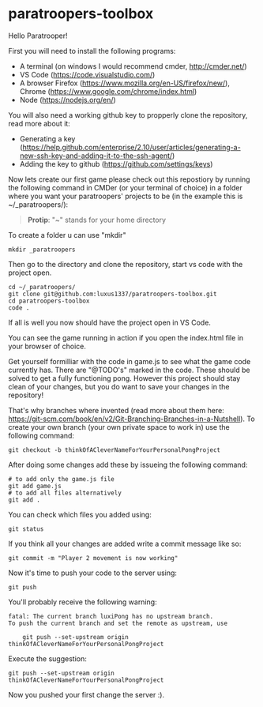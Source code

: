 # paratroopers-toolbox
Hello Paratrooper!

First you will need to install the following programs:
* A terminal (on windows I would recommend cmder, http://cmder.net/)
* VS Code (https://code.visualstudio.com/)
* A browser Firefox (https://www.mozilla.org/en-US/firefox/new/), Chrome (https://www.google.com/chrome/index.html)
* Node (https://nodejs.org/en/)

You will also need a working github key to propperly clone the repository, read more about it:
* Generating a key (https://help.github.com/enterprise/2.10/user/articles/generating-a-new-ssh-key-and-adding-it-to-the-ssh-agent/)
* Adding the key to github (https://github.com/settings/keys)

Now lets create our first game please check out this repostiory by running the following command in CMDer (or your terminal of choice) in a folder where you want your paratroopers' projects to be (in the example this is ~/_paratroopers/):

> __Protip__: "~" stands for your home directory


To create a folder u can use "mkdir"
```
mkdir _paratroopers
```
Then go to the directory and clone the repository, start vs code with the project open.

```
cd ~/_paratroopers/
git clone git@github.com:luxus1337/paratroopers-toolbox.git
cd paratroopers-toolbox
code .
```
If all is well you now should have the project open in VS Code. 

You can see the game running in action if you open the index.html file in your browser of choice.

Get yourself formilliar with the code in game.js to see what the game code currently has. There are "@TODO's" marked in the code. These should be solved to get a fully functioning pong. However this project should stay clean of your changes, but you do want to save your changes in the repository!

That's why branches where invented (read more about them here: https://git-scm.com/book/en/v2/Git-Branching-Branches-in-a-Nutshell). To create your own branch (your own private space to work in) use the following command:
```
git checkout -b thinkOfACleverNameForYourPersonalPongProject
```
After doing some changes add these by issueing the following command:
```
# to add only the game.js file
git add game.js
# to add all files alternatively
git add .
```
You can check which files you added using:
```
git status
```
If you think all your changes are added write a commit message like so:
```
git commit -m "Player 2 movement is now working"
```
Now it's time to push your code to the server using:
```
git push
```
You'll probably receive the following warning:
```
fatal: The current branch luxiPong has no upstream branch.
To push the current branch and set the remote as upstream, use

    git push --set-upstream origin thinkOfACleverNameForYourPersonalPongProject

```
Execute the suggestion:
```
git push --set-upstream origin thinkOfACleverNameForYourPersonalPongProject
```

Now you pushed your first change the server :).

